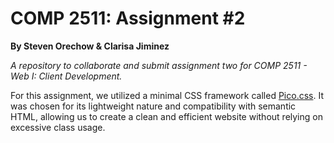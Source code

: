 # COMP 2511: Assignment #2
**By Steven Orechow & Clarisa Jiminez**

*A repository to collaborate and submit assignment two for COMP 2511 - Web I: Client Development.*

For this assignment, we utilized a minimal CSS framework called <a href="https://picocss.com/">Pico.css</a>. It was chosen for its lightweight nature and compatibility with semantic HTML, allowing us to create a clean and efficient website without relying on excessive class usage.
